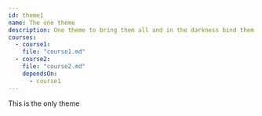```yaml
---
id: theme1
name: The one theme
description: One theme to bring them all and in the darkness bind them
courses:
  - course1: 
    file: "course1.md"
  - course2:
    file: "course2.md"
    dependsOn:
      - course1
---
```


This is the only theme
